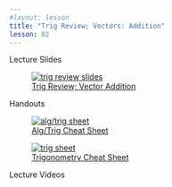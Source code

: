 ```yaml
---
#layout: lesson
title: "Trig Review; Vectors: Addition"
lesson: 02
---
```


<div class="heading3"> Lecture Slides </div>

<div class="thumb_container">

  <a href="https://drive.google.com/file/d/1Fps6rhyhATlWKGP08pU9xDklOVNQr0ko/view" target="_blank">
    <figure class="thumblink">
      <img class="thumblink-img" src="{{site.baseurl}}/images/thumbs/L02.png" alt="trig review slides" >
      <figcaption class="thumblink-caption"> Trig Review; Vector Addition </figcaption>
    </figure>
  </a>

</div>


<div class="heading3">
  Handouts
</div>

<div class="thumb_container">

  <a href="{{site.baseurl}}/handouts/h02_AlgTrig_cheat_sheet.pdf" target="_blank">
    <figure class="thumblink">
      <img class="thumblink-img" src="{{site.baseurl}}/images/thumbs/H02.png" alt="alg/trig sheet" >
      <figcaption class="thumblink-caption"> Alg/Trig Cheat Sheet </figcaption>
    </figure>
  </a>

  <a href="{{site.baseurl}}/handouts/h02_Trig_Cheat_Sheet.pdf" target="_blank">
    <figure class="thumblink">
      <img class="thumblink-img" src="{{site.baseurl}}/images/thumbs/H02b.png" alt="trig sheet" >
      <figcaption class="thumblink-caption"> Trigonometry Cheat Sheet </figcaption>
    </figure>
  </a>

</div>


<div class="heading3">
  Lecture Videos
</div>

